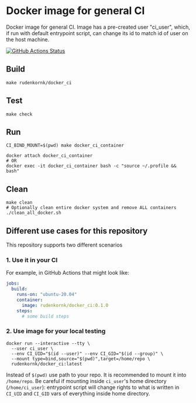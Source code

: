 # Docker image for general CI

Docker image for general CI.
Image has a pre-created user "ci_user", which, if run with default entrypoint script, can change its id to match id of user on the host machine.

[![GitHub Actions Status](https://github.com/rudenkornk/docker_ci/actions/workflows/workflow.yml/badge.svg)](https://github.com/rudenkornk/docker_ci/actions)


## Build
```shell
make rudenkornk/docker_ci
```

## Test
```shell
make check
```

## Run
```shell
CI_BIND_MOUNT=$(pwd) make docker_ci_container

docker attach docker_ci_container
# OR
docker exec -it docker_ci_container bash -c "source ~/.profile && bash"
```

## Clean
```shell
make clean
# Optionally clean entire docker system and remove ALL containers
./clean_all_docker.sh
```

## Different use cases for this repository
This repository supports two different scenarios

### 1. Use it in your CI
For example, in GitHub Actions that might look like:

```yaml
jobs:
  build:
    runs-on: "ubuntu-20.04"
    container:
      image: rudenkornk/docker_ci:0.1.0
    steps:
      # some build steps
```

### 2. Use image for your local testing

```shell
docker run --interactive --tty \
  --user ci_user \
  --env CI_UID="$(id --user)" --env CI_GID="$(id --group)" \
  --mount type=bind,source="$(pwd)",target=/home/repo \
  rudenkornk/docker_ci:latest
```

Instead of `$(pwd)` use path to your repo.
It is recommended to mount it into `/home/repo`.
Be careful if mounting inside `ci_user`'s home directory (`/home/ci_user`): entrypoint script will change rights to what is written in `CI_UID` and `CI_GID` vars of everything inside home directory.

